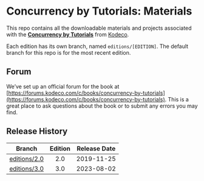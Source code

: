 # Concurrency by Tutorials: Materials

This repo contains all the downloadable materials and projects associated with the **[Concurrency by Tutorials](https://www.kodeco.com/books/concurrency-by-tutorials)** from [Kodeco](https://www.kodeco.com).

Each edition has its own branch, named `editions/[EDITION]`. The default branch for this repo is for the most recent edition.

## Forum

We’ve set up an official forum for the book at [https://forums.kodeco.com/c/books/concurrency-by-tutorials](https://forums.kodeco.com/c/books/concurrency-by-tutorials). This is a great place to ask questions about the book or to submit any errors you may find.

## Release History

| Branch                                                                           | Edition | Release Date |
| -------------------------------------------------------------------------------- |:-------:|:------------:|
| [editions/2.0](https://github.com/kodecocodes/con-materials/tree/editions/2.0) | 2.0     | 2019-11-25   |
| [editions/3.0](https://github.com/kodecocodes/con-materials/tree/editions/3.0) | 3.0     | 2023-08-02   |
